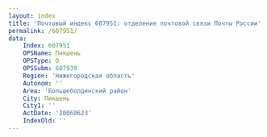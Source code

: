 ```yaml
---
layout: index
title: 'Почтовый индекс 607951: отделение почтовой связи Почты России'
permalink: /607951/
data:
    Index: 607951
    OPSName: Пикшень
    OPSType: О
    OPSSubm: 607939
    Region: 'Нижегородская область'
    Autonom: ''
    Area: 'Большеболдинский район'
    City: Пикшень
    City1: ''
    ActDate: '20060623'
    IndexOld: ''
---
```

